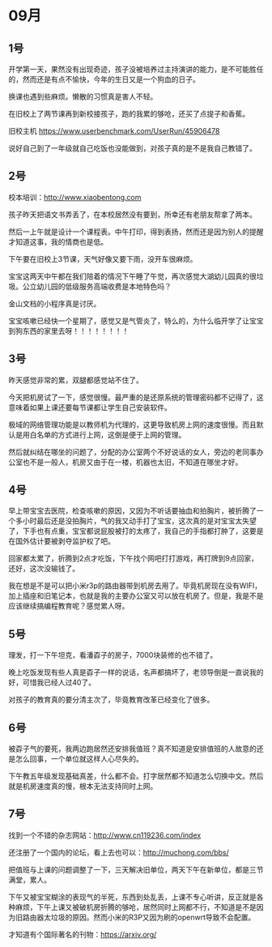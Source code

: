 # 09月

## 1号
开学第一天，果然没有出现奇迹，孩子没被培养过主持演讲的能力，是不可能胜任的，然而还是有点不愉快，今年的生日又是一个狗血的日子。

换课也遇到些麻烦。懒散的习惯真是害人不轻。

在旧校上了两节课再到新校接孩子，跑的我累的够呛，还买了点提子和香蕉。

旧校主机 https://www.userbenchmark.com/UserRun/45906478

说好自己到了一年级就自己吃饭也没能做到，对孩子真的是不是我自己教错了。

## 2号
校本培训：http://www.xiaobentong.com

孩子昨天把语文书弄丢了，在本校居然没有要到，所幸还有老朋友帮拿了两本。

然后一上午就是设计一个课程表。中午打印，得到表扬，然而还是因为别人的提醒才知道这事，我的情商也是低。

下午要在旧校上3节课，天气好像又要下雨，没开车很麻烦。

宝宝这两天中午都在我们陪着的情况下午睡了午觉，再次感觉大湖幼儿园真的很垃圾。公立幼儿园的低级服务高端收费是本地特色吗？

金山文档的小程序真是讨厌。

宝宝咳嗽已经快一个星期了，感觉又是气管炎了，特么的，为什么临开学了让宝宝到狗东西的家里去呀！！！！！！！！

## 3号

昨天感觉非常的累，双腿都感觉站不住了。

今天把机房试了一下，感觉很慢。最严重的是还原系统的管理密码都不记得了，这意味着如果上课还要每节课都让学生自己安装软件。

极域的网络管理功能是以教师机为代理的，这更导致机房上网的速度很慢。而且默认是用白名单的方式进行上网，这倒是便于上网的管理。

然后就纠结在哪坐的问题了，分配的办公室两个不好说话的女人，旁边的老同事办公室也不是一般人，机房又由于在一楼，机器也太旧，不知道在哪坐才好。

## 4号
早上带宝宝去医院，检查咳嗽的原因，又因为不听话要抽血和拍胸片，被折腾了一个多小时最后还是没拍胸片，气的我又动手打了宝宝，这次真的是对宝宝太失望了，下手也有点重，宝宝都说屁股被打的太疼了，我自己的手指都打肿了，这要是在国外估计要被剥夺监护权了吧。

回家都太累了，折腾到2点才吃饭，下午找个网吧打打游戏，再打牌到9点回家，还好，这次没输钱了。

我在想是不是可以把小米r3p的路由器带到机房去用了。毕竟机房现在没有WIFI，加上插座和旧笔记本，也就是我的主要办公室又可以放在机房了。但是，我是不是应该继续搞编程教育呢？感觉累人呀。

## 5号
理发，打一下午坦克，看潘孬子的房子，7000块装修的也不错了。

晚上吃饭发现有些人真是孬子一样的说话，名声都搞坏了，老领导倒是一直说我的好，可惜我已经人过40了。

对孩子的教育真的要分清主次了，毕竟教育改革已经变化了很多。

## 6号
被孬子气的要死，我两边跑居然还安排我值班？真不知道是安排值班的人故意的还是怎么回事，一个单位就这样人心尽失的。

下午教五年级发现基础真差，什么都不会。打字居然都不知道怎么切换中文。然后就是机房速度真的慢，根本无法支持同时上网。

## 7号
找到一个不错的杂志网站：http://www.cn119236.com/index

还注册了一个国内的论坛，看上去也可以：http://muchong.com/bbs/

把值班与上课的问题调整了一下，三天解决旧单位，两天下午在新单位，都是三节满堂，累人。

下午又被宝宝糊涂的表现气的半死，东西到处乱丢，上课不专心听讲，反正就是各种麻烦，下午上课又被破机房折腾的够呛，居然同时上网都不行，不知道是不是因为旧路由器太垃圾的原因。然而小米的R3P又因为刷的openwrt导致不会配置。

才知道有个国际著名的刊物：https://arxiv.org/